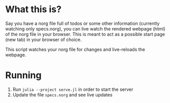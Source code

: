 # What this is?

Say you have a norg file full of todos or some other information
(currently watching only specs.norg), you can live watch the rendered webpage
(html) of the norg file in your browser. This is meant to act as a possible
start page (new tab) in your browser of choice. 

This script watches your norg file for changes and live-reloads the webpage.

# Running
1. Run `julia --project serve.jl` in order to start the server
2. Update the file `specs.norg` and see live updates

